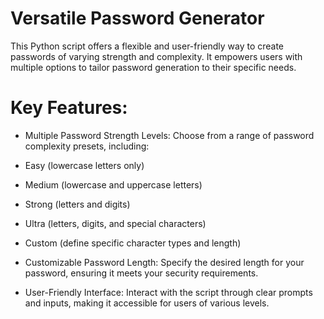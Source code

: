 # Versatile Password Generator

This Python script offers a flexible and user-friendly way to create passwords of varying strength and complexity. It empowers users with multiple options to tailor password generation to their specific needs.

# Key Features:

* Multiple Password Strength Levels: Choose from a range of password complexity presets, including:

* Easy (lowercase letters only)

* Medium (lowercase and uppercase letters)

* Strong (letters and digits)

* Ultra (letters, digits, and special characters)

* Custom (define specific character types and length)

* Customizable Password Length: Specify the desired length for your password, ensuring it meets your security requirements.

* User-Friendly Interface: Interact with the script through clear prompts and inputs, making it accessible for users of various levels.
